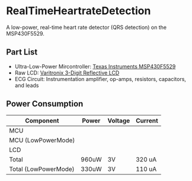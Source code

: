 RealTimeHeartrateDetection
==========================

A low-power, real-time heart rate detector (QRS detection) on the MSP430F5529.

Part List
---------
* Ultra-Low-Power Mircontroller: [Texas Instruments MSP430F5529](http://www.ti.com/product/msp430f5529)
* Raw LCD: [Varitronix 3-Digit Reflective LCD](http://www.digikey.ca/product-detail/en/VI-321-DP-RC-S/153-1101-ND/531266)
* ECG Circuit: Instrumentation amplifier, op-amps, resistors, capacitors, and leads

Power Consumption
-----------------

Component            | Power | Voltage | Current
-------------------- | ----- | ------- | -------
MCU                  |       |         |
MCU (LowPowerMode)   |       |         |
LCD                  |       |         |
Total                | 960uW |      3V |  320 uA
Total (LowPowerMode) | 330uW |      3V |  110 uA
